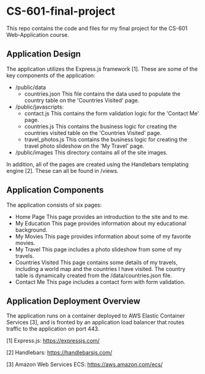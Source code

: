 # CS-601-final-project
This repo contains the code and files for my final project for the CS-601 Web-Application course.

## Application Design
The application utilizes the Express.js framework [1]. These are some of the key components of the application:
- /public/data
    - countries.json
    This file contains the data used to populate the country table on the 'Countries Visited' page.
- /public/javascripts:
    - contact.js
    This contains the form validation logic for the 'Contact Me' page.
    - countries.js
    This contains the business logic for creating the countries visited table on the 'Countries Visited' page. 
    - travel_photos.js
    This contains the business logic for creating the travel photo slideshow on the 'My Travel' page.
- /public/images
    This directory contains all of the site images.

In addition, all of the pages are created using the Handlebars templating engine [2]. These can all be found in /views. 

## Application Components
The application consists of six pages:
- Home Page
This page provides an introduction to the site and to me. 
- My Education
This page provides information about my educational background.
- My Movies
This page provides information about some of my favorite movies.
- My Travel
This page includes a photo slideshow from some of my travels.
- Countries Visited
This page contains some details of my travels, including a world map and the countries I have visited. The country table is dynamically created from the /data/countries.json file.
- Contact Me
This page includes a contact form with form validation.

## Application Deployment Overview
The application runs on a container deployed to AWS Elastic Container Services [3], and is fronted by an application load balancer that routes traffic to the application on port 443. 

[1] Express.js: https://expressjs.com/

[2] Handlebars: https://handlebarsjs.com/

[3] Amazon Web Services ECS: https://aws.amazon.com/ecs/
